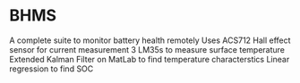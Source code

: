 # BHMS
A complete suite to monitor battery health remotely
Uses ACS712 Hall effect sensor for current measurement
3 LM35s to measure surface temperature
Extended Kalman Filter on MatLab to find temperature characterstics
Linear regression to find SOC
